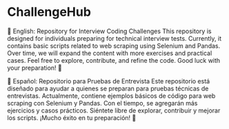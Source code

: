 # ChallengeHub
📝 English:
Repository for Interview Coding Challenges
This repository is designed for individuals preparing for technical interview tests. Currently, it contains basic scripts related to web scraping using Selenium and Pandas. Over time, we will expand the content with more exercises and practical cases.
Feel free to explore, contribute, and refine the code. Good luck with your preparation! 🚀

📝 Español:
Repositorio para Pruebas de Entrevista
Este repositorio está diseñado para ayudar a quienes se preparan para pruebas técnicas de entrevistas. Actualmente, contiene ejemplos básicos de código para web scraping con Selenium y Pandas. Con el tiempo, se agregarán más ejercicios y casos prácticos.
Siéntete libre de explorar, contribuir y mejorar los scripts. ¡Mucho éxito en tu preparación! 🚀

